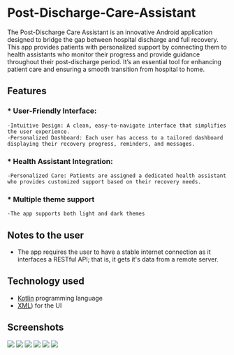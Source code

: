 # Post-Discharge-Care-Assistant
The Post-Discharge Care Assistant is an innovative Android application designed to bridge the gap between hospital discharge and full recovery. 
This app provides patients with personalized support by connecting them to health assistants who monitor their progress and provide guidance throughout their post-discharge period. 
It’s an essential tool for enhancing patient care and ensuring a smooth transition from hospital to home.

## Features
### * User-Friendly Interface:
    -Intuitive Design: A clean, easy-to-navigate interface that simplifies the user experience.
    -Personalized Dashboard: Each user has access to a tailored dashboard displaying their recovery progress, reminders, and messages.

### * Health Assistant Integration:
    -Personalized Care: Patients are assigned a dedicated health assistant who provides customized support based on their recovery needs.

### * Multiple theme support
    -The app supports both light and dark themes

## Notes to the user
* The app requires the user to have a stable internet connection as it interfaces a RESTful API; that is, it gets it's data from a remote server.

## Technology used
* [Kotlin](https://kotlinlang.org/) programming language
* [XML](https://www.w3schools.com/xml/xml_whatis.asp)) for the UI

## Screenshots
![](https://github.com/GitongaMurithi/Post-Discharge-Care-Assistant/blob/main/app/src/main/java/com/example/patientpost_discharge/screenshots/Screenshot%20(133).png)
![](https://github.com/GitongaMurithi/Post-Discharge-Care-Assistant/blob/main/app/src/main/java/com/example/patientpost_discharge/screenshots/Screenshot%20(134).png)
![](https://github.com/GitongaMurithi/Post-Discharge-Care-Assistant/blob/main/app/src/main/java/com/example/patientpost_discharge/screenshots/Screenshot%20(136).png)
![](https://github.com/GitongaMurithi/Post-Discharge-Care-Assistant/blob/main/app/src/main/java/com/example/patientpost_discharge/screenshots/Screenshot%20(137).png)
![](https://github.com/GitongaMurithi/Post-Discharge-Care-Assistant/blob/main/app/src/main/java/com/example/patientpost_discharge/screenshots/Screenshot%20(138).png)
![](https://github.com/GitongaMurithi/Post-Discharge-Care-Assistant/blob/main/app/src/main/java/com/example/patientpost_discharge/screenshots/Screenshot%20(139).png)
